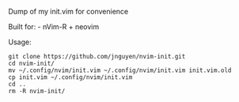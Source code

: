 Dump of my init.vim for convenience

Built for:
    - nVim-R + neovim

Usage:
```
git clone https://github.com/jnguyen/nvim-init.git
cd nvim-init/
mv ~/.config/nvim/init.vim ~/.config/nvim/init.vim init.vim.old
cp init.vim ~/.config/nvim/init.vim
cd ..
rm -R nvim-init/
```
